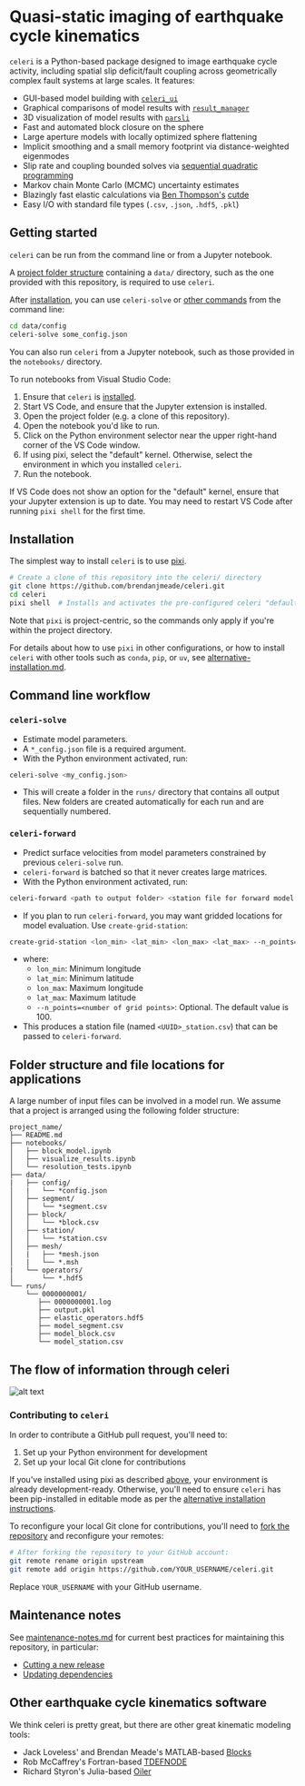 # Quasi-static imaging of earthquake cycle kinematics

`celeri` is a Python-based package designed to image earthquake cycle activity, including spatial slip deficit/fault coupling across geometrically complex fault systems at large scales. It features:

- GUI-based model building with [`celeri_ui`](https://brendanjmeade.github.io/celeri_ui/)
- Graphical comparisons of model results with [`result_manager`](https://github.com/brendanjmeade/result_manager)
- 3D visualization of model results with [`parsli`](https://github.com/brendanjmeade/parsli)
- Fast and automated block closure on the sphere
- Large aperture models with locally optimized sphere flattening
- Implicit smoothing and a small memory footprint via distance-weighted eigenmodes
- Slip rate and coupling bounded solves via [sequential quadratic programming](https://agupubs.onlinelibrary.wiley.com/doi/10.1029/2025EA004229)
- Markov chain Monte Carlo (MCMC) uncertainty estimates
- Blazingly fast elastic calculations via [Ben Thompson's](https://github.com/tbenthompson) [cutde](https://github.com/tbenthompson/cutde)
- Easy I/O with standard file types (`.csv`, `.json`, `.hdf5`, `.pkl`)

## Getting started

`celeri` can be run from the command line or from a Jupyter notebook.

A [project folder structure](#folder-structure-and-file-locations-for-applications) containing a `data/` directory, such as the one provided with this repository, is required to use `celeri`.

After [installation](#installation), you can use `celeri-solve` or [other commands](#command-line-workflow) from the command line:

```bash
cd data/config
celeri-solve some_config.json
```

You can also run `celeri` from a Jupyter notebook, such as those provided in the `notebooks/` directory.

To run notebooks from Visual Studio Code:

1. Ensure that `celeri` is [installed](#installation).
2. Start VS Code, and ensure that the Jupyter extension is installed.
3. Open the project folder (e.g. a clone of this repository).
4. Open the notebook you'd like to run.
5. Click on the Python environment selector near the upper right-hand corner of the VS Code window.
6. If using pixi, select the "default" kernel. Otherwise, select the environment in which you installed `celeri`.
7. Run the notebook.

If VS Code does not show an option for the "default" kernel, ensure that your Jupyter extension is up to date. You may need to restart VS Code after running `pixi shell` for the first time.

## Installation

The simplest way to install `celeri` is to use [pixi](https://pixi.sh/).

```bash
# Create a clone of this repository into the celeri/ directory
git clone https://github.com/brendanjmeade/celeri.git
cd celeri
pixi shell  # Installs and activates the pre-configured celeri "default" environment
```

Note that `pixi` is project-centric, so the commands only apply if you're within the project directory.

For details about how to use `pixi` in other configurations, or how to install `celeri` with other tools such as `conda`, `pip`, or `uv`, see [alternative-installation.md](alternative-installation.md).

## Command line workflow

### `celeri-solve`

- Estimate model parameters.
- A `*_config.json` file is a required argument.
- With the Python environment activated, run:

```bash
celeri-solve <my_config.json>
```

- This will create a folder in the `runs/` directory that contains all output files.  New folders are created automatically for each run and are sequentially numbered.

### `celeri-forward`

- Predict surface velocities from model parameters constrained by previous `celeri-solve` run.
- `celeri-forward` is batched so that it never creates large matrices.
- With the Python environment activated, run:

```bash
celeri-forward <path to output folder> <station file for forward model predictions>
```

- If you plan to run `celeri-forward`, you may want gridded locations for model evaluation. Use `create-grid-station`:

```bash
create-grid-station <lon_min> <lat_min> <lon_max> <lat_max> --n_points=<number of grid points>
```

- where:
  - `lon_min`: Minimum longitude
  - `lat_min`: Minimum latitude
  - `lon_max`: Maximum longitude
  - `lat_max`: Maximum latitude
  - `--n_points=<number of grid points>`: Optional. The default value is 100.
- This produces a station file (named `<UUID>_station.csv`) that can be passed to `celeri-forward`.

## Folder structure and file locations for applications

A large number of input files can be involved in a model run.  We assume that a project is arranged using the following folder structure:

```text
project_name/
├── README.md
├── notebooks/
│   ├── block_model.ipynb
│   ├── visualize_results.ipynb
│   └── resolution_tests.ipynb
├── data/
|   ├── config/
│   |   └── *config.json
│   ├── segment/
│   │   └── *segment.csv
│   ├── block/
│   │   └── *block.csv
│   ├── station/
│   │   └── *station.csv
│   ├── mesh/
│   |   ├── *mesh.json
│   |   └── *.msh
|   └── operators/
│       └── *.hdf5
└── runs/
    └── 0000000001/
       ├── 0000000001.log
       ├── output.pkl
       ├── elastic_operators.hdf5
       ├── model_segment.csv
       ├── model_block.csv
       └── model_station.csv
```

## The flow of information through celeri

![alt text](https://github.com/user-attachments/assets/d9762dce-eb82-4236-87be-d2b76e2516a4)

### Contributing to `celeri`

In order to contribute a GitHub pull request, you'll need to:

1. Set up your Python environment for development
2. Set up your local Git clone for contributions

If you've installed using pixi as described [above](#installation), your environment is already development-ready. Otherwise, you'll need to ensure `celeri` has been pip-installed in editable mode as per the [alternative installation instructions](alternative-installation.md#installing-for-development).

To reconfigure your local Git clone for contributions, you'll need to [fork the repository](https://github.com/brendanjmeade/celeri/fork) and reconfigure your remotes:

```bash
# After forking the repository to your GitHub account:
git remote rename origin upstream
git remote add origin https://github.com/YOUR_USERNAME/celeri.git
```

Replace `YOUR_USERNAME` with your GitHub username.

## Maintenance notes

See [maintenance-notes.md](maintenance-notes.md) for current best practices for maintaining this repository, in particular:

- [Cutting a new release](maintenance-notes.md#cutting-a-new-release)
- [Updating dependencies](maintenance-notes.md#updating-dependencies)

## Other earthquake cycle kinematics software

We think celeri is pretty great, but there are other great kinematic modeling tools:

- Jack Loveless' and Brendan Meade's MATLAB-based [Blocks](https://github.com/jploveless/Blocks)
- Rob McCaffrey's Fortran-based [TDEFNODE](https://robmccaffrey.github.io/TDEFNODE/TDEFNODE.html)
- Richard Styron's Julia-based [Oiler](https://github.com/cossatot/Oiler)
